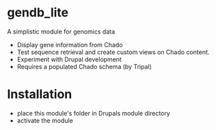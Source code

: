 # gendb_lite
A simplistic  module for genomics data

- Display gene information from Chado
- Test sequence retrieval and create custom views on Chado content.
- Experiment with Drupal development
- Requires a populated Chado schema (by Tripal)

# Installation

- place this module's folder in Drupals module directory
- activate the module

